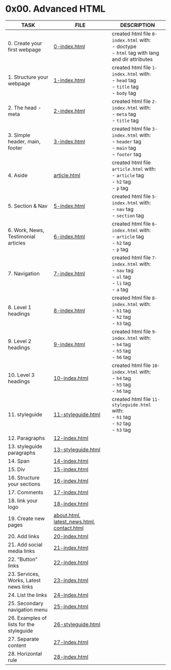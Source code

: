 # 0x00. Advanced HTML

| TASK                                   | FILE                                                                                         | DESCRIPTION                                                                                            |
|----------------------------------------|----------------------------------------------------------------------------------------------|--------------------------------------------------------------------------------------------------------|
| 0. Create your first webpage           | [0-index.html](0-index.html)                                                                 | created html file `0-index.html` with:<br> - doctype<br> - `html` tag with lang and dir attributes<br> |
| 1. Structure your webpage              | [1-index.html](1-index.html)                                                                 | created html file `1-index.html` with:<br> - `head` tag<br> - `title` tag<br> - `body` tag<br>         |
| 2. The head - meta                     | [2-index.html](2-index.html)                                                                 | created html file `2-index.html` with:<br> - `meta` tag<br> - `title` tag<br>                          |
| 3. Simple header, main, footer         | [3-index.html](3-index.html)                                                                 | created html file `3-index.html` with:<br> - `header` tag<br> - `main` tag<br> - `footer` tag<br>      |
| 4. Aside                               | [article.html](article.html)                                                                 | created html file `article.html` with:<br> - `article` tag<br> - `h2` tag<br> - `p` tag<br>            |
| 5. Section & Nav                       | [5-index.html](5-index.html)                                                                 | created html file `5-index.html` with:<br> - `nav` tag<br> - `section` tag<br>                         |
| 6. Work, News, Testimonial articles    | [6-index.html](6-index.html)                                                                 | created html file `6-index.html` with:<br> - `article` tag<br> - `h2` tag<br> - `p` tag<br>            |
| 7. Navigation                          | [7-index.html](7-index.html)                                                                 | created html file `7-index.html` with:<br> - `nav` tag<br> - `ul` tag<br> - `li` tag<br> - `a` tag<br> |
| 8. Level 1 headings                    | [8-index.html](8-index.html)                                                                 | created html file `8-index.html` with:<br> - `h1` tag<br> - `h2` tag<br> - `h3` tag<br>                |
| 9. Level 2 headings                    | [9-index.html](9-index.html)                                                                 | created html file `9-index.html` with:<br> - `h4` tag<br> - `h5` tag<br> - `h6` tag<br>                |
| 10. Level 3 headings                   | [10-index.html](10-index.html)                                                               | created html file `10-index.html` with:<br> - `h4` tag<br> - `h5` tag<br> - `h6` tag<br>               |
| 11. styleguide                         | [11-styleguide.html](11-styleguide.html)                                                     | created html file `11-styleguide.html` with:<br> - `h1` tag<br> - `h2` tag<br> - `h3` tag<br>          |
| 12. Paragraphs                         | [12-index.html](12-index.html)                                                               |                                                                                                        |
| 13. styleguide paragraphs              | [13-styleguide.html](13-styleguide.html)                                                     |                                                                                                        |
| 14. Span                               | [14-index.html](14-index.html)                                                               |                                                                                                        |
| 15. Div                                | [15-index.html](15-index.html)                                                               |                                                                                                        |
| 16. Structure your sections            | [16-index.html](16-index.html)                                                               |                                                                                                        |
| 17. Comments                           | [17-index.html](17-index.html)                                                               |                                                                                                        |
| 18. link your logo                     | [18-index.html](18-index.html)                                                               |                                                                                                        |
| 19. Create new pages                   | [about.html](about.html), [latest_news.html](latest_news.html), [contact.html](contact.html) |                                                                                                        |
| 20. Add links                          | [20-index.html](20-index.html)                                                               |                                                                                                        |
| 21. Add social media links             | [21-index.html](21-index.html)                                                               |                                                                                                        |
| 22. "Button" links                     | [22-index.html](22-index.html)                                                               |                                                                                                        |
| 23. Services, Works, Latest news links | [23-index.html](23-index.html)                                                               |                                                                                                        |
| 24. List the links                     | [24-index.html](24-index.html)                                                               |                                                                                                        |
| 25. Secondary navigation menu          | [25-index.html](25-index.html)                                                               |                                                                                                        |
| 26. Examples of lists for the styleguide | [26-styleguide.html](26-styleguide.html)                                                     |                                                                                                        |
| 27. Separate content                   | [27-index.html](27-index.html)                                                               |                                                                                                        |
| 28. Horizontal rule                    | [28-index.html](28-index.html)                                                               |                                                                                                        |

